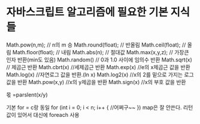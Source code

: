 # 자바스크립트 알고리즘에 필요한 기본 지식들

Math.pow(n,m); // n의 m 승
Math.round(float); // 반올림
Math.ceil(float); // 올림
Math.floor(float); // 내림
Math.abs(n); // 절대값
Math.max(x,y,z); // 가장큰 인자 반환(min도 있음)
Math.random() // 0과 1.0 사이에 임의수 반환
Math.sqrt(x) // 제곱근 반환
Math.cbrt(x) //세제곱근 반환
Math.exp(x) //e의 x제곱근 값을 반환
Math.log(x) //자연로그 값을 반환.(ln x)
Math.log2(x) //x의 2를 밑으로 가지는 로그 값을 반환
Math.pow(x,y) //x의 y제곱을 반환
Math.sign(x) //x의 부호 값을 반환

몫 =parslent(x/y)

기본 for = c랑 동일
for (int i = 0; i < n; i++ {
//어쩌구~~
})
map은 잘 안쓴다. 리턴값이 있어서 대신에 foreach 사용
